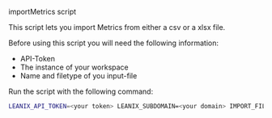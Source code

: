 importMetrics script

This script lets you import Metrics from either a csv or a xlsx file.  

Before using this script you will need the following information:
- API-Token
- The instance of your workspace
- Name and filetype of you input-file

Run the script with the following command:  
```bash
LEANIX_API_TOKEN=<your token> LEANIX_SUBDOMAIN=<your domain> IMPORT_FILE=<your input file> python importMetrics.py
```